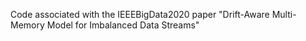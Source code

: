 Code associated with the IEEEBigData2020 paper "Drift-Aware Multi-Memory Model for Imbalanced Data Streams"
